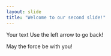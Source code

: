 ```yaml
---
layout: slide
title: "Welcome to our second slide!"
---
```

Your text
Use the left arrow to go back!

May the force be with you!
